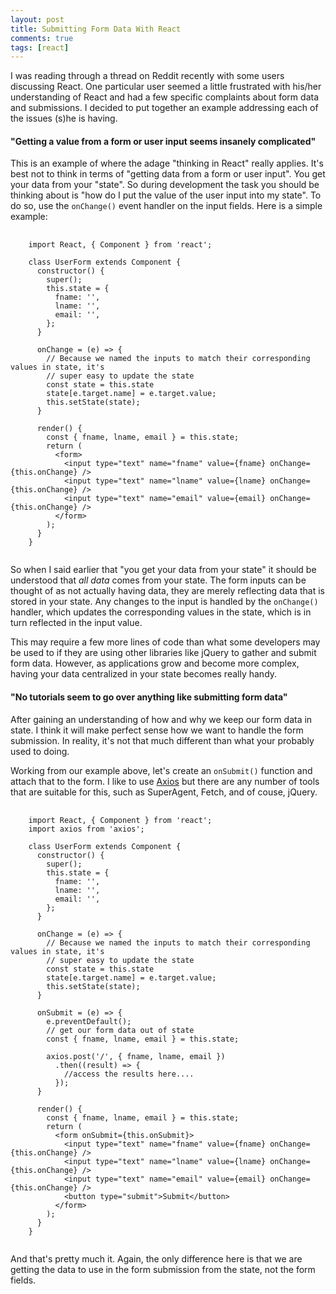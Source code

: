 ```yaml
---
layout: post
title: Submitting Form Data With React
comments: true
tags: [react]
---
```


I was reading through a thread on Reddit recently
with some users discussing React. One particular user seemed a little frustrated with his/her
understanding of React and had a few specific complaints about form data and submissions. I decided
to put together an example addressing each of the issues (s)he is having.

#### "Getting a value from a form or user input seems insanely complicated"

This is an example of where the adage "thinking in React" really applies. It's best not to think
in terms of "getting data from a form or user input". You get your data from your "state". So during
development the task you should be thinking about is "how do I put the value of the user input into
my state". To do so, use the `onChange()` event handler on the input fields. Here
is a simple example:

<pre class="prettyprint">
  <code class="language-javascript">
    import React, { Component } from 'react';

    class UserForm extends Component {
      constructor() {
        super();
        this.state = {
          fname: '',
          lname: '',
          email: '',
        };
      }

      onChange = (e) =&gt; {
        // Because we named the inputs to match their corresponding values in state, it's
        // super easy to update the state
        const state = this.state
        state[e.target.name] = e.target.value;
        this.setState(state);
      }

      render() {
        const { fname, lname, email } = this.state;
        return (
          &lt;form&gt;
            &lt;input type="text" name="fname" value={fname} onChange={this.onChange} /&gt;
            &lt;input type="text" name="lname" value={lname} onChange={this.onChange} /&gt;
            &lt;input type="text" name="email" value={email} onChange={this.onChange} /&gt;
          &lt;/form&gt;
        );
      }
    }
  </code>
</pre>

So when I said earlier that "you get your data from your state" it should be understood that _all data_
comes from your state. The form inputs can be thought of as not actually having data, they are merely
reflecting data that is stored in your state. Any changes to the input is handled by the `onChange()`
handler, which updates the corresponding values in the state, which is in turn reflected in the input value.

This may require a few more lines of code than what some developers may be used to if they are using
other libraries like jQuery to gather and submit form data. However, as applications grow and become more complex, having your data centralized in your state becomes really handy.

#### "No tutorials seem to go over anything like submitting form data"

After gaining an understanding of how and why we keep our form data in state. I think it will
make perfect sense how we want to handle the form submission. In reality, it's not that much different than
what your probably used to doing.

Working from our example above, let's create an `onSubmit()` function and attach that to the form. I like
to use [Axios](https://www.npmjs.com/package/axios) but there are any number of tools that are suitable for this, such as SuperAgent, Fetch, and of couse, jQuery.

<pre class="prettyprint">
  <code class="language-javascript">
    import React, { Component } from 'react';
    import axios from 'axios';

    class UserForm extends Component {
      constructor() {
        super();
        this.state = {
          fname: '',
          lname: '',
          email: '',
        };
      }

      onChange = (e) =&gt; {
        // Because we named the inputs to match their corresponding values in state, it's
        // super easy to update the state
        const state = this.state
        state[e.target.name] = e.target.value;
        this.setState(state);
      }

      onSubmit = (e) =&gt; {
        e.preventDefault();
        // get our form data out of state
        const { fname, lname, email } = this.state;

        axios.post('/', { fname, lname, email })
          .then((result) => {
            //access the results here....
          });
      }

      render() {
        const { fname, lname, email } = this.state;
        return (
          &lt;form onSubmit={this.onSubmit}&gt;
            &lt;input type="text" name="fname" value={fname} onChange={this.onChange} /&gt;
            &lt;input type="text" name="lname" value={lname} onChange={this.onChange} /&gt;
            &lt;input type="text" name="email" value={email} onChange={this.onChange} /&gt;
            &lt;button type="submit"&gt;Submit&lt;/button&gt;
          &lt;/form&gt;
        );
      }
    }
  </code>
</pre>

And that's pretty much it. Again, the only difference here is that we are getting the
data to use in the form submission from the state, not the form fields.


